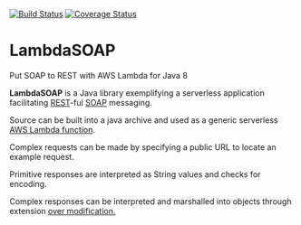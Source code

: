 [![Build Status][ci-img]][ci]
[![Coverage Status][coveralls-img]][coveralls]
# LambdaSOAP
Put SOAP to REST with AWS Lambda for Java 8

**LambdaSOAP** is a Java library exemplifying a serverless application facilitating [REST][rest]-ful [SOAP][soap] messaging.

Source can be built into a java archive and used as a generic serverless [AWS Lambda function][aws-lambda].

Complex requests can be made by specifying a public URL to locate an example request.

Primitive responses are interpreted as String values and checks for encoding.

Complex responses can be interpreted and marshalled into objects through extension [over modification.][open-closed]

  [ci-img]: https://api.travis-ci.com/connorvanelswyk/LambdaSOAP.svg?branch=master
  [ci]: https://travis-ci.com/connorvanelswyk/LambdaSOAP
  [coveralls-img]: https://coveralls.io/repos/github/connorvanelswyk/LambdaSOAP/badge.svg?branch=master
  [coveralls]: https://coveralls.io/github/connorvanelswyk/LambdaSOAP?branch=master   
  [open-closed]: https://en.wikipedia.org/wiki/Open–closed_principle
  [aws-lambda]: https://aws.amazon.com/lambda/
  [rest]: https://en.wikipedia.org/wiki/Representational_state_transfer
  [soap]: https://en.wikipedia.org/wiki/SOAP
